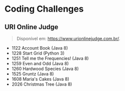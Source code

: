 # Coding Challenges

## URI Online Judge
> Disponível em: https://www.urionlinejudge.com.br/.
* 1122 Account Book (Java 8)
* 1228 Start Grid (Python 3)
* 1251 Tell me the Frequencies! (Java 8)
* 1259 Even and Odd (Java 8)
* 1260 Hardwood Species (Java 8)
* 1525 Gruntz (Java 8)
* 1608 Maria's Cakes (Java 8)
* 2026 Christmas Tree (Java 8)
